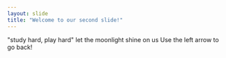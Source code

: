 ```yaml
---
layout: slide
title: "Welcome to our second slide!"
---
```

"study hard, play hard" let the moonlight shine on us
Use the left arrow to go back!
